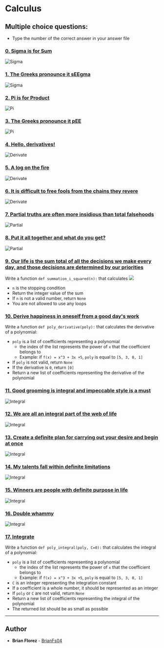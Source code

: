 # Calculus

## Multiple choice questions:
* Type the number of the correct answer in your answer file

### [0. Sigma is for Sum](./0-sigma_is_for_sum)
![Sigma](https://i.ibb.co/wQmfTWL/image.png)

### [1. The Greeks pronounce it sEEgma](./1-seegma)
![Sigma](https://i.ibb.co/DLL2HSN/1.png)

### [2. Pi is for Product](./2-pi_is_for_product)
![Pi](https://i.ibb.co/xDVGgfb/2.png)

### [3. The Greeks pronounce it pEE](./3-pee)
![Pi](https://i.ibb.co/5xHxvkp/3.png)

### [4. Hello, derivatives!](./4-hello_derivatives)
![Derivate](https://i.ibb.co/1XT16js/4.png)

### [5. A log on the fire](./5-log_on_fire)
![Derivate](https://i.ibb.co/kHNfQG4/5.png)

### [6. It is difficult to free fools from the chains they revere](./6-voltaire)
![Derivate](https://i.ibb.co/m8FwM40/6.png)

### [7. Partial truths are often more insidious than total falsehoods](./7-partial_truths)
![Partial](https://i.ibb.co/9s0S2g5/7.png)

### [8. Put it all together and what do you get?](./8-all-together)
![Partial](https://i.ibb.co/tXjXHVr/8.png)

### [9. Our life is the sum total of all the decisions we make every day, and those decisions are determined by our priorities](./9-sum_total.py)
Write a function `def summation_i_squared(n):` that calculates 
![](https://i.ibb.co/DYDxtPH/9.png)
* `n` is the stopping condition
* Return the integer value of the sum
* If `n` is not a valid number, return `None`
* You are not allowed to use any loops

### [10. Derive happiness in oneself from a good day's work](./10-matisse.py)
Write a function `def poly_derivative(poly):` that calculates the derivative of a polynomial:

* `poly` is a list of coefficients representing a polynomial
  * the index of the list represents the power of `x` that the coefficient belongs to
  * Example: if `f(x) = x^3 + 3x +5`, `poly` is equal to `[5, 3, 0, 1]`
* If `poly` is not valid, return `None`
* If the derivative is `0`, return `[0]`
* Return a new list of coefficients representing the derivative of the polynomial

### [11. Good grooming is integral and impeccable style is a must](./11-integral)
![Integral](https://i.ibb.co/HzTzkTD/11.png)

### [12. We are all an integral part of the web of life](./12-integral)
![Integral](https://i.ibb.co/R750bCN/12.png)

### [13. Create a definite plan for carrying out your desire and begin at once](./13-definite)
![Integral](https://i.ibb.co/fMDNs6v/13.png)

### [14. My talents fall within definite limitations](./14-definite)
![Integral](https://i.ibb.co/Mg83hT9/14.png)

### [15. Winners are people with definite purpose in life](./15-definite)
![Integral](https://i.ibb.co/JnN1t3R/15.png)

### [16. Double whammy](./16-double)
![Integral](https://i.ibb.co/GTJsvtc/16.png)

### [17. Integrate](./13-definite)
Write a function `def poly_integral(poly, C=0):` that calculates the integral of a polynomial:

* `poly` is a list of coefficients representing a polynomial
  * the index of the list represents the power of `x` that the coefficient belongs to
  * Example: if `f(x) = x^3 + 3x +5`, `poly` is equal to `[5, 3, 0, 1]`
* `C` is an integer representing the integration constant
* If a coefficient is a whole number, it should be represented as an integer
* If `poly` or `C` are not valid, return `None`
* Return a new list of coefficients representing the integral of the polynomial
* The returned list should be as small as possible
---
## Author
* **Brian Florez** - [BrianFs04](https://github.com/BrianFs04)

